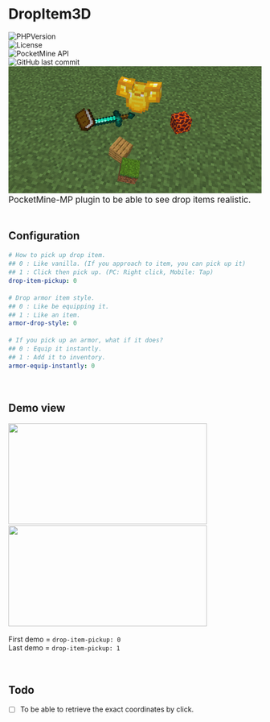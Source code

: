 # DropItem3D
![PHPVersion](https://img.shields.io/badge/PHP-v8.0-blue?style=flat-square)  
![License](https://img.shields.io/github/license/boymelancholy/DropItem3D?color=green&style=flat-square)  
![PocketMine API](https://img.shields.io/badge/PMMP%20API-v4.0.0-orange?style=flat-square)  
![GitHub last commit](https://img.shields.io/github/last-commit/boymelancholy/DropItem3D?color=purple&style=flat-square)
![overview](assets/di3d_overview.png)  
<span style="font-size:17px">PocketMine-MP plugin to be able to see drop items realistic.</span>  
　

## Configuration
```yaml
# How to pick up drop item.
## 0 : Like vanilla. (If you approach to item, you can pick up it)
## 1 : Click then pick up. (PC: Right click, Mobile: Tap)
drop-item-pickup: 0

# Drop armor item style.
## 0 : Like be equipping it.
## 1 : Like an item.
armor-drop-style: 0

# If you pick up an armor, what if it does?
## 0 : Equip it instantly.
## 1 : Add it to inventory.
armor-equip-instantly: 0
```  
　  
## Demo view
<img src="assets/pickup_like_vanilla.gif" width="395" height="200" alt="" />
<img src="assets/pickup_click.gif" width="395" height="200" alt="" />  

First demo = `drop-item-pickup: 0`  
Last demo = `drop-item-pickup: 1`
  
　  
## Todo
- [ ] To be able to retrieve the exact coordinates by click.